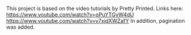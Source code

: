 This project is based on the video tutorials by Pretty Printed.
Links here: 
https://www.youtube.com/watch?v=oPuYTGyW4dU
https://www.youtube.com/watch?v=v7xjdXWZafY
In addition, pagination was added.
